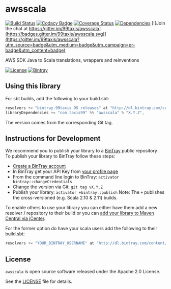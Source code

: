# awsscala

[![Build Status](https://travis-ci.org/99taxis/awsscala.svg?branch=master)](https://travis-ci.org/99taxis/awsscala "Travis CI") [![Codacy Badge](https://api.codacy.com/project/badge/grade/106d6d09bfe746aa85a1d6c51803e01b)](https://www.codacy.com/app/migmruiz/awsscala) [![Coverage Status](https://coveralls.io/repos/github/99taxis/awsscala/badge.svg?branch=master)](https://coveralls.io/github/99taxis/awsscala?branch=master "Coveralls") [![Dependencies](https://app.updateimpact.com/badge/704215565069324288/awsscala.svg?config=compile)](https://app.updateimpact.com/latest/704215565069324288/awsscala) [![Join the chat at https://gitter.im/99taxis/awsscala](https://badges.gitter.im/99taxis/awsscala.svg)](https://gitter.im/99taxis/awsscala?utm_source=badge&utm_medium=badge&utm_campaign=pr-badge&utm_content=badge)

AWS SDK Java to Scala translations, wrappers and reinventions

[![License](http://img.shields.io/:license-Apache%202-red.svg)](https://github.com/99taxis/awsscala/blob/master/LICENSE "Apache 2.0 Licence") [![Bintray](https://img.shields.io/bintray/v/asciidoctor/maven/asciidoctorj.svg)](https://bintray.com/99taxis/maven/awsscala/_latestVersion)

## Using this library

For sbt builds, add the following to your build.sbt:

```scala
resolvers += "bintray.99taxis OS releases" at "http://dl.bintray.com/content/99taxis/maven"
libraryDependencies += "com.taxis99" %% "awsscala" % "X.Y.Z",
```

The version comes from the corresponding Git tag.

## Instructions for Development

We recommend you to publish your library to a [BinTray](https://bintray.com/) public repository .
To publish your library to BinTray follow these steps:

* [Create a BinTray account](https://bintray.com/)
* In BinTray get your API Key from [your profile page](https://bintray.com/profile/edit)
* From the command line login to BinTray: `activator bintray::changeCredentials`
* Change the version via Git:  `git tag vX.Y.Z`
* Publish your library: `activator +bintray::publish`
                Note: The `+` publishes the cross-versioned (e.g. Scala 2.10 & 2.11) builds.
                
                
To enable others to use your library you can either have them add a new resolver / repository to their build or you can [add your library to Maven Central via jCenter](http://blog.bintray.com/2014/02/11/bintray-as-pain-free-gateway-to-maven-central/).

For the former option do have your scala users add the following to their build.sbt:

```scala
resolvers += "YOUR_BINTRAY_USERNAME" at "http://dl.bintray.com/content/YOUR_BINTRAY_USERNAME/maven"
```

## License

`awsscala` is open source software released under the Apache 2.0 License.

See the [LICENSE](https://github.com/99taxis/awsscala/blob/master/LICENSE) file for details.
